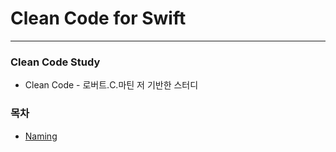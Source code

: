 # Clean Code for Swift
--- 
### Clean Code Study
- Clean Code - 로버트.C.마틴 저 기반한 스터디

### 목차
- [Naming](doc/Naming.md)